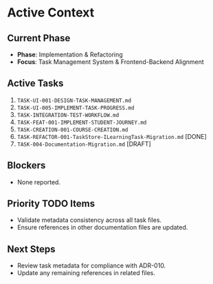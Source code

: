 # Active Context

## Current Phase

- **Phase**: Implementation & Refactoring
- **Focus**: Task Management System & Frontend-Backend Alignment

## Active Tasks

1. `TASK-UI-001-DESIGN-TASK-MANAGEMENT.md`
2. `TASK-UI-005-IMPLEMENT-TASK-PROGRESS.md`
3. `TASK-INTEGRATION-TEST-WORKFLOW.md`
4. `TASK-FEAT-001-IMPLEMENT-STUDENT-JOURNEY.md`
5. `TASK-CREATION-001-COURSE-CREATION.md`
6. `TASK-REFACTOR-001-TaskStore-ILearningTask-Migration.md` [DONE]
7. `TASK-004-Documentation-Migration.md` [DRAFT]

## Blockers

- None reported.

## Priority TODO Items

- Validate metadata consistency across all task files.
- Ensure references in other documentation files are updated.

## Next Steps

- Review task metadata for compliance with ADR-010.
- Update any remaining references in related files.
